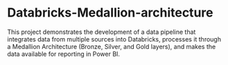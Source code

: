 # Databricks-Medallion-architecture
This project demonstrates the development of a data pipeline that integrates data from multiple sources into Databricks, processes it through a Medallion Architecture (Bronze, Silver, and Gold layers), and makes the data available for reporting in Power BI.
